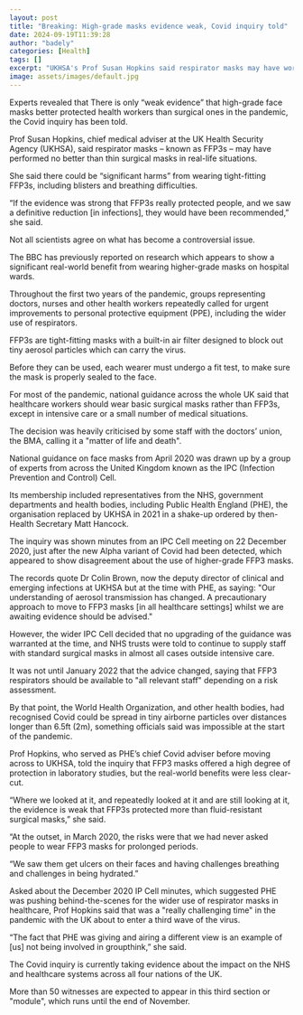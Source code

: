```yaml
---
layout: post
title: "Breaking: High-grade masks evidence weak, Covid inquiry told"
date: 2024-09-19T11:39:28
author: "badely"
categories: [Health]
tags: []
excerpt: "UKHSA's Prof Susan Hopkins said respirator masks may have worked no better than thin surgical masks."
image: assets/images/default.jpg
---
```


Experts revealed that There is only “weak evidence” that high-grade face masks better protected health workers than surgical ones in the pandemic, the Covid inquiry has been told.

Prof Susan Hopkins, chief medical adviser at the UK Health Security Agency (UKHSA), said respirator masks – known as FFP3s – may have performed no better than thin surgical masks in real-life situations.

She said there could be “significant harms” from wearing tight-fitting FFP3s, including blisters and breathing difficulties.

“If the evidence was strong that FFP3s really protected people, and we saw a definitive reduction [in infections], they would have been recommended,” she said.

Not all scientists agree on what has become a controversial issue.

The BBC has previously reported on research which appears to show a significant real-world benefit from wearing higher-grade masks on hospital wards.

Throughout the first two years of the pandemic, groups representing doctors, nurses and other health workers repeatedly called for urgent improvements to personal protective equipment (PPE), including the wider use of respirators.

FFP3s are tight-fitting masks with a built-in air filter designed to block out tiny aerosol particles which can carry the virus.

Before they can be used, each wearer must undergo a fit test, to make sure the mask is properly sealed to the face.

For most of the pandemic, national guidance across the whole UK said that healthcare workers should wear basic surgical masks rather than FFP3s, except in intensive care or a small number of medical situations.

The decision was heavily criticised by some staff with the doctors’ union, the BMA, calling it a "matter of life and death".

National guidance on face masks from April 2020 was drawn up by a group of experts from across the United Kingdom known as the IPC (Infection Prevention and Control) Cell.

Its membership included representatives from the NHS, government departments and health bodies, including Public Health England (PHE), the organisation replaced by UKHSA in 2021 in a shake-up ordered by then-Health Secretary Matt Hancock.

The inquiry was shown minutes from an IPC Cell meeting on 22 December 2020, just after the new Alpha variant of Covid had been detected, which appeared to show disagreement about the use of higher-grade FFP3 masks.

The records quote Dr Colin Brown, now the deputy director of clinical and emerging infections at UKHSA but at the time with PHE, as saying: "Our understanding of aerosol transmission has changed. A precautionary approach to move to FFP3 masks [in all healthcare settings] whilst we are awaiting evidence should be advised."

However, the wider IPC Cell decided that no upgrading of the guidance was warranted at the time, and NHS trusts were told to continue to supply staff with standard surgical masks in almost all cases outside intensive care.

It was not until January 2022 that the advice changed, saying that FFP3 respirators should be available to "all relevant staff" depending on a risk assessment.

By that point, the World Health Organization, and other health bodies, had recognised Covid could be spread in tiny airborne particles over distances longer than 6.5ft (2m), something officials said was impossible at the start of the pandemic.

Prof Hopkins, who served as PHE’s chief Covid adviser before moving across to UKHSA, told the inquiry that FFP3 masks offered a high degree of protection in laboratory studies, but the real-world benefits were less clear-cut.

“Where we looked at it, and repeatedly looked at it and are still looking at it, the evidence is weak that FFP3s protected more than fluid-resistant surgical masks,” she said.

“At the outset, in March 2020, the risks were that we had never asked people to wear FFP3 masks for prolonged periods.

“We saw them get ulcers on their faces and having challenges breathing and challenges in being hydrated.”

Asked about the December 2020 IP Cell minutes, which suggested PHE was pushing behind-the-scenes for the wider use of respirator masks in healthcare, Prof Hopkins said that was a "really challenging time" in the pandemic with the UK about to enter a third wave of the virus.

“The fact that PHE was giving and airing a different view is an example of [us] not being involved in groupthink,” she said.

The Covid inquiry is currently taking evidence about the impact on the NHS and healthcare systems across all four nations of the UK.

More than 50 witnesses are expected to appear in this third section or "module", which runs until the end of November.

